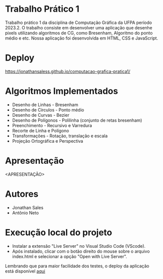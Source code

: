 # Trabalho Prático 1
Trabalho prático 1 da disciplina de Computação Gráfica da UFPA período 2023.2. O trabalho consiste em desenvolver uma aplicação que desenhe pixels utilizando algoritmos de CG, como Bresenham, Algoritmo do ponto médio e etc. Nossa aplicação foi desenvolvida em HTML, CSS e JavaScript.

# Deploy
https://jonathansaless.github.io/computacao-grafica-pratica1/

# Algoritmos Implementados
- Desenho de Linhas - Bresenham
- Desenho de Círculos - Ponto médio
- Desenho de Curvas - Bezier
- Desenho de Polígonos - Polilinha (conjunto de retas bresenham)
- Preenchimento - Recursivo e Varredura
- Recorte de Linha e Polígono
- Transformações - Rotação, translação e escala
- Projeção Ortográfica e Perspectiva

# Apresentação
<APRESENTAÇÃO>

# Autores
- Jonathan Sales
- Antônio Neto

# Execução local do projeto
- Instalar a extensão "Live Server" no Visual Studio Code (VScode).
- Após instalado, clicar com o botão direito do mouse sobre o arquivo index.html e selecionar a opção "Open with Live Server".

Lembrando que para maior facilidade dos testes, o deploy da aplicação está disponível [aqui](https://jonathansaless.github.io/computacao-grafica-pratica1/)
